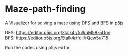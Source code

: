 # Maze-path-finding
A Visualizer for solving a maze using DFS and BFS in p5js 

DFS: https://editor.p5js.org/Stalk4r/full/uM58-5Uon
<br/>
BFS: https://editor.p5js.org/Stalk4r/full/rQew5u715

Run the codes using p5js editor.
